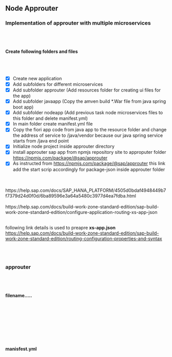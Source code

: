 ## Node Approuter  

### Implementation of approuter with multiple microservices

</br>
</br>

#### Create following folders and files
</br>
</br>

- [x] Create new application
- [x] Add subfolders for different microservices
- [x] Add subfolder approuter (Add resources folder for creating ui files for the app)
- [x] Add subfolder javaapp (Copy the amven build *.War file from java spring boot app)
- [x] Add subfolder nodeapp (Add previous task node microservices files to this folder and delete manifest.yml)
- [x] In main folder create manifest.yml file
- [x] Copy the fiori app code from java app to the resource folder and change the address of service to
    /java/vendor because our java spring service starts from /java end point 
- [x] Initialize node project inside approuter directory 
- [x] install approuter sap app from npmjs repository site to approputer folder  https://npmjs.com/package/@sap/approuter
- [x] As instructed from https://npmjs.com/package/@sap/approuter this link add the start scrip accordingly for package-json inside approuter folder

</br>
</br>
https://help.sap.com/docs/SAP_HANA_PLATFORM/4505d0bdaf4948449b7f7379d24d0f0d/6ba89596e3a64a5480c3977d4ea7fdba.html
</br>
</br>
https://help.sap.com/docs/build-work-zone-standard-edition/sap-build-work-zone-standard-edition/configure-application-routing-xs-app-json
</br>
</br>

following link details is used to preapre <b>xs-app.json</b>
</br>
https://help.sap.com/docs/build-work-zone-standard-edition/sap-build-work-zone-standard-edition/routing-configuration-properties-and-syntax

</br>
</br>

### approuter
</br>
</br>

#### filename.....
</br>
</br>

```js



```

</br>
</br>

#### manisfest.yml
</br>
</br>

```yml



```
